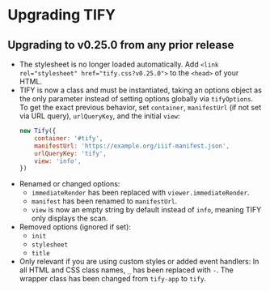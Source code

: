 # Upgrading TIFY

## Upgrading to v0.25.0 from any prior release

- The stylesheet is no longer loaded automatically. Add `<link rel="stylesheet" href="tify.css?v0.25.0">` to the `<head>` of your HTML.
- TIFY is now a class and must be instantiated, taking an options object as the only parameter instead of setting options globally via `tifyOptions`. To get the exact previous behavior, set `container`, `manifestUrl` (if not set via URL query), `urlQueryKey`, and the initial `view`:
	``` js
	new Tify({
		container: '#tify',
		manifestUrl: 'https://example.org/iiif-manifest.json',
		urlQueryKey: 'tify',
		view: 'info',
	})
	```
- Renamed or changed options:
	- `immediateRender` has been replaced with `viewer.immediateRender`.
	- `manifest` has been renamed to `manifestUrl`.
	- `view` is now an empty string by default instead of `info`, meaning TIFY only displays the scan.
- Removed options (ignored if set):
	- `init`
	- `stylesheet`
	- `title`
- Only relevant if you are using custom styles or added event handlers: In all HTML and CSS class names, `_` has been replaced with `-`. The wrapper class has been changed from `tify-app` to `tify`.
